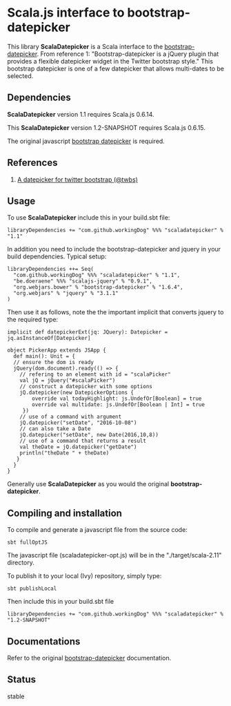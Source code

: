 # Scala.js interface to bootstrap-datepicker

This library **ScalaDatepicker** is a Scala interface to the [bootstrap-datepicker](https://github.com/uxsolutions/bootstrap-datepicker).
From reference 1: "Bootstrap-datepicker is a jQuery plugin that provides a flexible datepicker widget in the Twitter bootstrap style."
This bootstrap datepicker is one of a few datepicker that allows multi-dates to be selected.

## Dependencies

**ScalaDatepicker** version 1.1 requires Scala.js 0.6.14.

This **ScalaDatepicker** version 1.2-SNAPSHOT requires Scala.js 0.6.15.

The original javascript [bootstrap datepicker](https://github.com/uxsolutions/bootstrap-datepicker) is required.

## References
 
1) [A datepicker for twitter bootstrap (@twbs)](https://github.com/uxsolutions/bootstrap-datepicker)

## Usage

To use **ScalaDatepicker** include this in your build.sbt file:

    libraryDependencies += "com.github.workingDog" %%% "scaladatepicker" % "1.1"

In addition you need to include the bootstrap-datepicker and jquery 
in your build dependencies. Typical setup:

    libraryDependencies ++= Seq(
      "com.github.workingDog" %%% "scaladatepicker" % "1.1",
      "be.doeraene" %%% "scalajs-jquery" % "0.9.1",
      "org.webjars.bower" % "bootstrap-datepicker" % "1.6.4",   
      "org.webjars" % "jquery" % "3.1.1"      
    )

Then use it as follows, note the the important implicit that converts jquery to the required type: 

    implicit def datepickerExt(jq: JQuery): Datepicker = jq.asInstanceOf[Datepicker]

    object PickerApp extends JSApp {
      def main(): Unit = {
      // ensure the dom is ready
      jQuery(dom.document).ready(() => {
        // refering to an element with id = "scalaPicker"
        val jQ = jQuery("#scalaPicker")
        // construct a datepicker with some options
        jQ.datepicker(new DatepickerOptions {
            override val todayHighlight: js.UndefOr[Boolean] = true
            override val multidate: js.UndefOr[Boolean | Int] = true
         })
        // use of a command with argument
        jQ.datepicker("setDate", "2016-10-08")
        // can also take a Date 
        jQ.datepicker("setDate", new Date(2016,10,8))
        // use of a command that returns a result
        val theDate = jQ.datepicker("getDate")
        println("theDate " + theDate)
       }
      }
    }

Generally use **ScalaDatepicker** as you would the original **bootstrap-datepicker**.

## Compiling and installation 

To compile and generate a javascript file from the source code:

    sbt fullOptJS 

The javascript file (scaladatepicker-opt.js) will be in the "./target/scala-2.11" directory.

To publish it to your local (Ivy) repository, simply type:

    sbt publishLocal
    
Then include this in your build.sbt file

    libraryDependencies += "com.github.workingDog" %%% "scaladatepicker" % "1.2-SNAPSHOT"

## Documentations

Refer to the original [bootstrap-datepicker](https://readthedocs.org/projects/bootstrap-datepicker/) documentation.

## Status

stable

